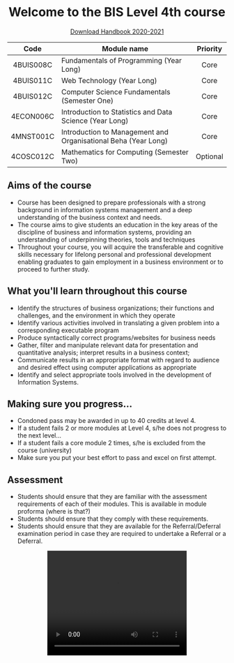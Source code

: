 <h1 align="center">Welcome to the BIS Level 4th course</h1>

<p align="center"><a href="/files/handbook.pdf">Download Handbook 2020-2021</a></p>

| **Code**  | **Module name**                                                | **Priority** |
| :-------: | -------------------------------------------------------------- | :----------: |
| 4BUIS008C | Fundamentals of Programming (Year Long)                        |     Core     |
| 4BUIS011C | Web Technology (Year Long)                                     |     Core     |
| 4BUIS012C | Computer Science Fundamentals (Semester One)                   |     Core     |
| 4ECON006C | Introduction to Statistics and Data Science (Year Long)        |     Core     |
| 4MNST001C | Introduction to Management and Organisational Beha (Year Long) |     Core     |
| 4COSC012C | Mathematics for Computing (Semester Two)                       |   Optional   |

## Aims of the course

- Course has been designed to prepare professionals with a strong background in information systems management and a deep understanding of the business context and needs.
- The course aims to give students an education in the key areas of the discipline of business and information systems, providing an understanding of underpinning theories, tools and techniques
- Throughout your course, you will acquire the transferable and cognitive skills necessary for lifelong personal and professional development enabling graduates to gain employment in a business environment or to proceed to further study.

## What you'll learn throughout this course

- Identify the structures of business organizations; their functions and challenges, and the environment in which they operate
- Identify various activities involved in translating a given problem into a corresponding executable program
- Produce syntactically correct programs/websites for business needs
- Gather, filter and manipulate relevant data for presentation and quantitative analysis; interpret results in a business context;
- Communicate results in an appropriate format with regard to audience and desired effect using computer applications as appropriate
- Identify and select appropriate tools involved in the development of Information Systems.

## Making sure you progress...

- Condoned pass may be awarded in up to 40 credits at level 4.
- If a student fails 2 or more modules at Level 4, s/he does not progress to the next level…
- If a student fails a core module 2 times, s/he is excluded from the course (university)
- Make sure you put your best effort to pass and excel on first attempt.

## Assessment

- Students should ensure that they are familiar with the assessment requirements of each of their modules. This is available in module proforma (where is that?)
- Students should ensure that they comply with these requirements.
- Students should ensure that they are available for the Referral/Deferral examination period in case they are required to undertake a Referral or a Deferral.
<p align="center"><video width="320" height="240" controls><source src="/videos/main/induction.mp4" type="video/mp4">Your browser does not support the video tag.</video></p>
